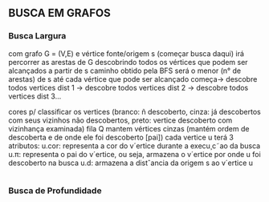 ## BUSCA EM GRAFOS
### Busca Largura
com grafo G = (V,E) e vértice fonte/origem s (começar busca daqui)
irá percorrer as arestas de G descobrindo todos os vértices que podem ser alcançados a partir de s
caminho obtido pela BFS será o menor (n° de arestas) de s até cada vértice que pode ser alcançado
começa-> descobre todos vertices dist 1 -> descobre todos vertices dist 2 -> descobre todos vertices dist 3...

cores p/ classificar os vertices (branco: ñ descoberto, cinza: já descobertos com seus vizinhos não descobertos, preto: vertice descoberto com vizinhança examinada)
fila Q mantem vértices cinzas (mantém ordem de descoberta e de onde ele foi descoberto [pai])
cada vertice u terá 3 atributos:
  u.cor:  representa a cor do v´ertice durante a execu¸c˜ao da busca
  u.π: representa o pai do v´ertice, ou seja, armazena o v´ertice por onde u foi descoberto na busca
  u.d: armazena a distˆancia da origem s ao v´ertice u
```

```

### Busca de Profundidade
